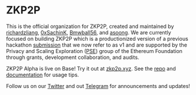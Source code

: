 # ZKP2P
This is the official organization for ZKP2P, created and maintained by [richardzliang](https://twitter.com/richardzliang), [0xSachinK](https://twitter.com/0xSachinK), [Bmwball56](https://twitter.com/Bmwball56), and [asoong](https://twitter.com/asoong91). We are currently focused on building ZKP2P which is a productionized version of a previous hackathon [submission](https://github.com/zkp2p/zk-p2p-v1) that we now refer to as v1 and are supported by the Privacy and Scaling Exploration ([PSE](https://www.appliedzkp.org/projects/zkp2p)) group of the Ethereum Foundation through grants, development collaboration, and audits.

ZKP2P Alpha is live on Base! Try it out at [zkp2p.xyz](https://zkp2p.xyz/). See the [repo](https://github.com/zkp2p/zk-p2p) and [documentation](https://docs.zkp2p.xyz/) for usage tips.

Follow us on our [Twitter](https://twitter.com/zkp2p) and out [Telegram](https://t.me/+XDj9FNnW-xs5ODNl) for announcements and updates!
